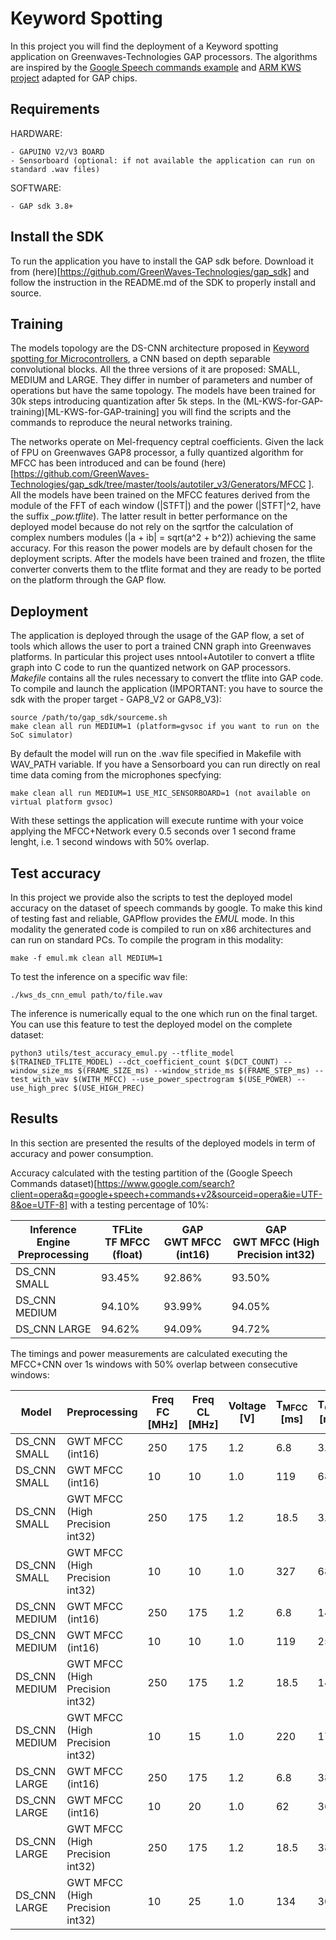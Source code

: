 # Keyword Spotting

In this project you will find the deployment of a Keyword spotting application on Greenwaves-Technologies GAP processors. The algorithms are inspired by the [Google Speech commands example](https://github.com/tensorflow/tensorflow/tree/master/tensorflow/examples/speech_commands) and [ARM KWS project](https://github.com/ARM-software/ML-KWS-for-MCU) adapted for GAP chips.

## Requirements

HARDWARE:
	
	- GAPUINO V2/V3 BOARD
	- Sensorboard (optional: if not available the application can run on standard .wav files)

SOFTWARE:
	
	- GAP sdk 3.8+

## Install the SDK

To run the application you have to install the GAP sdk before. Download it from (here)[https://github.com/GreenWaves-Technologies/gap_sdk] and follow the instruction in the README.md of the SDK to properly install and source.

## Training

The models topology are the DS-CNN architecture proposed in [Keyword spotting for Microcontrollers](https://github.com/ARM-software/ML-KWS-for-MCU), a CNN based on depth separable convolutional blocks. All the three versions of it are proposed: SMALL, MEDIUM and LARGE. They differ in number of parameters and number of operations but have the same topology. The models have been trained for 30k steps introducing quantization after 5k steps. In the (ML-KWS-for-GAP-training)[ML-KWS-for-GAP-training] you will find the scripts and the commands to reproduce the neural networks training.

The networks operate on Mel-frequency ceptral coefficients. Given the lack of FPU on Greenwaves GAP8 processor, a fully quantized algorithm for MFCC has been introduced and can be found (here)[https://github.com/GreenWaves-Technologies/gap_sdk/tree/master/tools/autotiler_v3/Generators/MFCC ]. All the models have been trained on the MFCC features derived from the module of the FFT of each window (|STFT|) and the power (|STFT|^2, have the suffix *_pow.tflite*). The latter result in better performance on the deployed model because do not rely on the sqrtfor the calculation of complex numbers modules (|a + ib| = sqrt(a^2 + b^2)) achieving the same accuracy. For this reason the power models are by default chosen for the deployment scripts. After the models have been trained and frozen, the tflite converter converts them to the tflite format and they are ready to be ported on the platform through the GAP flow.


## Deployment

The application is deployed through the usage of the GAP flow, a set of tools which allows the user to port a trained CNN graph into Greenwaves platforms. In particular this project uses nntool+Autotiler to convert a tflite graph into C code to run the quantized network on GAP processors. _Makefile_ contains all the rules necessary to convert the tflite into GAP code. To compile and launch the application (IMPORTANT: you have to source the sdk with the proper target - GAP8_V2 or GAP8_V3):

	source /path/to/gap_sdk/sourceme.sh
	make clean all run MEDIUM=1 (platform=gvsoc if you want to run on the SoC simulator)

By default the model will run on the .wav file specified in Makefile with WAV_PATH variable. If you have a Sensorboard you can run directly on real time data coming from the microphones specfying:

	make clean all run MEDIUM=1 USE_MIC_SENSORBOARD=1 (not available on virtual platform gvsoc)

With these settings the application will execute runtime with your voice applying the MFCC+Network every 0.5 seconds over 1 second frame lenght, i.e. 1 second windows with 50% overlap.

## Test accuracy

In this project we provide also the scripts to test the deployed model accuracy on the dataset of speech commands by google. To make this kind of testing fast and reliable, GAPflow provides the _EMUL_ mode. In this modality the generated code is compiled to run on x86 architectures and can run on standard PCs. To compile the program in this modality:

	make -f emul.mk clean all MEDIUM=1

To test the inference on a specific wav file:

	./kws_ds_cnn_emul path/to/file.wav

The inference is numerically equal to the one which run on the final target. You can use this feature to test the deployed model on the complete dataset:

	python3 utils/test_accuracy_emul.py --tflite_model $(TRAINED_TFLITE_MODEL) --dct_coefficient_count $(DCT_COUNT) --window_size_ms $(FRAME_SIZE_ms) --window_stride_ms $(FRAME_STEP_ms) --test_with_wav $(WITH_MFCC) --use_power_spectrogram $(USE_POWER) --use_high_prec $(USE_HIGH_PREC)

## Results

In this section are presented the results of the deployed models in term of accuracy and power consumption.

Accuracy calculated with the testing partition of the (Google Speech Commands dataset)[https://www.google.com/search?client=opera&q=google+speech+commands+v2&sourceid=opera&ie=UTF-8&oe=UTF-8] with a testing percentage of 10%:

| Inference Engine <br /> Preprocessing | TFLite <br /> TF MFCC (float) | GAP <br /> GWT MFCC (int16)  | GAP <br /> GWT MFCC (High Precision int32) |
|------------------|-----------------|------------------|---------------------------------|
| DS_CNN SMALL     | 93.45%          | 92.86%           | 93.50%                          |
| DS_CNN MEDIUM    | 94.10%          | 93.99%           | 94.05%                          |
| DS_CNN LARGE     | 94.62%          | 94.09%           | 94.72%                          |

The timings and power measurements are calculated executing the MFCC+CNN over 1s windows with 50% overlap between consecutive windows:


| Model           | Preprocessing                   | Freq FC <br /> [MHz] | Freq CL <br /> [MHz] | Voltage <br /> [V] | T<sub>MFCC</sub> <br /> [ms] | T<sub>CNN</sub> <br /> [ms] | Energy <br /> [mJ] |
|-----------------|---------------------------------|---------|---------|---------|-----------------|----------------|--------|
| DS_CNN SMALL    | GWT MFCC (int16)                | 250     | 175     | 1.2     | 6.8             | 3.76           | 13.0   |
| DS_CNN SMALL    | GWT MFCC (int16)                | 10      | 10      | 1.0     | 119             | 68             | 0.16   |
| DS_CNN SMALL    | GWT MFCC (High Precision int32) | 250     | 175     | 1.2     | 18.5            | 3.76           | 14.3   |
| DS_CNN SMALL    | GWT MFCC (High Precision int32) | 10      | 10      | 1.0     | 327             | 68             | 0.25   |
| DS_CNN MEDIUM   | GWT MFCC (int16)                | 250     | 175     | 1.2     | 6.8             | 14.4           | 13.9   |
| DS_CNN MEDIUM   | GWT MFCC (int16)                | 10      | 10      | 1.0     | 119             | 253            | 0.22   |
| DS_CNN MEDIUM   | GWT MFCC (High Precision int32) | 250     | 175     | 1.2     | 18.5            | 14.4           | 15.4   |
| DS_CNN MEDIUM   | GWT MFCC (High Precision int32) | 10      | 15      | 1.0     | 220             | 176            | 0.32   |
| DS_CNN LARGE    | GWT MFCC (int16)                | 250     | 175     | 1.2     | 6.8             | 38             | 15.7   |
| DS_CNN LARGE    | GWT MFCC (int16)                | 10      | 20      | 1.0     | 62              | 361            | 0.36   |
| DS_CNN LARGE    | GWT MFCC (High Precision int32) | 250     | 175     | 1.2     | 18.5            | 38             | 17.0   |
| DS_CNN LARGE    | GWT MFCC (High Precision int32) | 10      | 25      | 1.0     | 134             | 301            | 0.45   |
